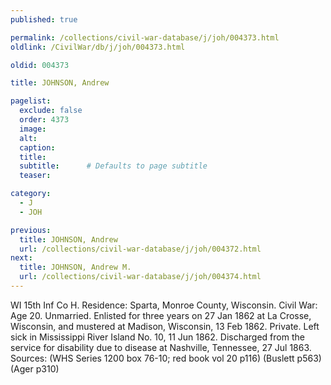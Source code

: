 ```yaml
---
published: true

permalink: /collections/civil-war-database/j/joh/004373.html
oldlink: /CivilWar/db/j/joh/004373.html

oldid: 004373

title: JOHNSON, Andrew

pagelist:
  exclude: false
  order: 4373
  image: 
  alt:
  caption:
  title:
  subtitle:      # Defaults to page subtitle
  teaser:

category: 
  - J 
  - JOH

previous:
  title: JOHNSON, Andrew
  url: /collections/civil-war-database/j/joh/004372.html  
next:
  title: JOHNSON, Andrew M.
  url: /collections/civil-war-database/j/joh/004374.html   
---
```

WI 15th Inf Co H. Residence: Sparta, Monroe County, Wisconsin. Civil War: Age 20. Unmarried. Enlisted for three years on 27 Jan 1862 at La Crosse, Wisconsin, and mustered at Madison, Wisconsin, 13 Feb 1862. Private. Left sick in Mississippi River Island No. 10, 11 Jun 1862. Discharged from the service for disability due to disease at Nashville, Tennessee, 27 Jul 1863. Sources: (WHS Series 1200 box 76-10; red book vol 20 p116) (Buslett p563) (Ager p310)